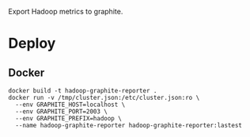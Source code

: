 Export Hadoop metrics to graphite.

# Deploy

## Docker

```
docker build -t hadoop-graphite-reporter . 
docker run -v /tmp/cluster.json:/etc/cluster.json:ro \
  --env GRAPHITE_HOST=localhost \
  --env GRAPHITE_PORT=2003 \
  --env GRAPHITE_PREFIX=hadoop \
  --name hadoop-graphite-reporter hadoop-graphite-reporter:lastest 
```